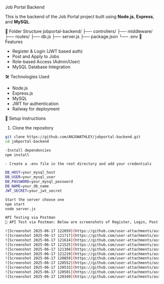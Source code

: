 Job Portal Backend

This is the backend of the Job Portal project built using **Node.js**, **Express**, and **MySQL**.

📁 Folder Structure
jobportal-backend/
├── controllers/
├── middleware/
├── routes/
├── db.js
├── server.js
├── package.json
└── .env
 🚀 Features

- Register & Login (JWT based auth)
- Post and Apply to Jobs
- Role-based Access (Admin/User)
- MySQL Database Integration

 🛠️ Technologies Used

- Node.js
- Express.js
- MySQL
- JWT for authentication
- Railway for deployment

 🔧 Setup Instructions

1. Clone the repository  
```bash
git clone https://github.com/ANJUWATHLEY/jobportal-backend.git
cd jobportal-backend

-Install dependencies
npm install

- Create a .env file in the root directory and add your credentials

DB_HOST=your_mysql_host
DB_USER=your_mysql_user
DB_PASSWORD=your_mysql_password
DB_NAME=your_db_name
JWT_SECRET=your_jwt_secret

Start the server choose one
npm start
node server.js

API Testing via Postman
📸 API Test via Postman: Below are screenshots of Register, Login, Post Job, Apply Job APIs tested in Postman.

![Screenshot 2025-06-17 122059](https://github.com/user-attachments/assets/0bb5236d-5f28-4241-8c61-9dfc7c71a21e)
![Screenshot 2025-06-17 121717](https://github.com/user-attachments/assets/f4ba6305-97a7-4f37-a3b1-4b071ba3def6)
![Screenshot 2025-06-17 121614](https://github.com/user-attachments/assets/4dba8ea0-b630-4f3d-8dce-6e7b7abf7575)
![Screenshot 2025-06-17 121525](https://github.com/user-attachments/assets/4f526542-0c17-41a0-95b0-d95bfdb4cf1e)
![Screenshot 2025-06-17 121304](https://github.com/user-attachments/assets/98b29153-8101-4351-a9c7-8d5c908f721b)
![Screenshot 2025-06-17 121219](https://github.com/user-attachments/assets/edb8aab3-d477-4f07-9e56-41f67440d3bf)
![Screenshot 2025-06-17 120859](https://github.com/user-attachments/assets/1f7e1411-33f0-47d5-a1e6-6ed1afe4c2ed)
![Screenshot 2025-06-17 120552](https://github.com/user-attachments/assets/d0b7b5ed-c4ab-40d9-80ab-84c2730a2604)
![Screenshot 2025-06-17 120533](https://github.com/user-attachments/assets/25c50ccf-d480-4c30-b389-98a4fea7a703)
![Screenshot 2025-06-17 120501](https://github.com/user-attachments/assets/220711ff-c854-4b24-9183-417b836a46a5)
![Screenshot 2025-06-17 120349](https://github.com/user-attachments/assets/a4114435-bc54-41d3-9fe5-1d37662b942c)
